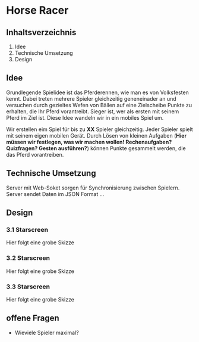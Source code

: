 Horse Racer
======================

Inhaltsverzeichnis
----------------------
1. Idee
2. Technische Umsetzung
3. Design


Idee
----------------------
Grundlegende Spielidee ist das Pferderennen, wie man es von Volksfesten kennt. Dabei treten mehrere Spieler gleichzeitig geneneinader an und versuchen durch gezieltes Wefen von Bällen auf eine Zielscheibe Punkte zu erhalten, die Ihr Pferd vorantreibt. Sieger ist, wer als ersten mit seinem Pferd im Ziel ist. Diese Idee wandeln wir in ein mobiles Spiel um. 

Wir erstellen eim Spiel für bis zu **XX** Spieler gleichzeitig. Jeder Spieler spielt mit seinem eigen mobilen Gerät. Durch Lösen von kleinen Aufgaben (**Hier müssen wir festlegen, was wir machen wollen! Rechenaufgaben? Quizfragen? Gesten ausführen?**) können Punkte gesammelt werden, die das Pferd vorantreiben.

Technische Umsetzung
----------------------
Server mit Web-Soket sorgen für Synchronisierung zwischen Spielern.
Server sendet Daten im JSON Format
...

Design
----------------------
### 3.1 Starscreen

Hier folgt eine grobe Skizze

### 3.2 Starscreen
Hier folgt eine grobe Skizze

### 3.3 Starscreen
Hier folgt eine grobe Skizze


offene Fragen
----------------------

* Wieviele Spieler maximal?
